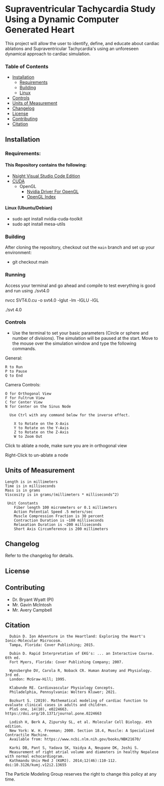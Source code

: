 # Supraventricular Tachycardia Study Using a Dynamic Computer Generated Heart

This project will allow the user to identify, define, and educate about cardiac ablations and Supraventricular Tachycardia's using an unforeseen dynamical approach to cardiac simulation.

### Table of Contents
- [Installation](#installation)
  - [Requirements](#requirements)
  - [Building](#building)
  - [Linux](#linux)
- [Controls](#controls)
- [Units of Measurement](#UnitsofMeasurement)
- [Changelog](#changelog)
- [License](#license)
- [Contributing](#contributing)
- [Citation](#citation)

## Installation
### Requirements:

#### This Repository contains the following:
- [Nsight Visual Studio Code Edition](https://developer.nvidia.com/nsight-visual-studio-code-edition)
- [CUDA](https://developer.nvidia.com/cuda-downloads)
   - OpenGL
        - [Nvidia Driver For OpenGL](https://developer.nvidia.com/opengl-driver)
        - [OpenGL Index](https://www.khronos.org/registry/OpenGL/index_gl.php)
#### Linux (Ubuntu/Debian)
 - sudo apt install nvidia-cuda-toolkit
 - sudo apt install mesa-utils

### Building

After cloning the repository, checkout out the `main` branch and set up your environment:

  - git checkout main

### Running

Access your terminal and go ahead and compile to test everything is good and run using ./svt4.0

nvcc SVT4.0.cu -o svt4.0 -lglut -lm -lGLU -lGL

./svt 4.0

### Controls

  - Use the terminal to set your basic parameters (Circle or sphere and number of divisions).
  The simulation will be paused at the start. Move to the mouse over the simulation window and type the following commands.
  
  General:
  
    R to Run
    P to Pause
    Q to End
  Camera Controls:
  
    O for Orthogonal View
    F for Fultrum View
    C for Center View
    N for Center on the Sinus Node
  
      Use Ctrl with any command below for the inverse effect.
    
        X to Rotate on the X-Axis
        Y to Rotate on the Y-Axis
        Z to Rotate on the Z-Axis
        W to Zoom Out
      
  Click to ablate a node, make sure you are in orthogonal view
  
  Right-Click to un-ablate a node
  
  
## Units of Measurement

    Length is in millimeters
    Time is in milliseconds
    Mass is in grams
    Viscosity is in grams/(millimeters * milliseconds^2)

     Unit Constants
        Fiber length 100 micrometers or 0.1 millimeters
        Action Potential Speed .5 meters/sec
        Muscle Compression Fraction is 30 percent
        Contraction Duration is ~100 milliseconds
        Relaxation Duration is ~200 milliseconds
        Short Axis Circumference is 200 millimeters
        



## Changelog

Refer to the changelog for details.

## License

## Contributing
  - Dr. Bryant Wyatt (PI)
  - Mr. Gavin McIntosh
  - Mr. Avery Campbell

## Citation
  
      Dubin D. Ion Adventure in the Heartland: Exploring the Heart's Ionic-Molecular Microcosm. 
      Tampa, Florida: Cover Publishing; 2015.
      
      Dubin D. Rapid Interpretation of EKG's: ... an Interactive Course. 6th ed. 
      Fort Myers, Florida: Cover Publishing Company; 2007.
      
      Wynsberghe DV, Carola R, Noback CR. Human Anatomy and Physiology. 3rd ed. 
      London: McGraw-Hill; 1995.
      
      Klabunde RE. Cardiovascular Physiology Concepts. 
      Philadelphia, Pennsylvania: Wolters Kluwer; 2021. 
      
      Bozkurt S. (2019). Mathematical modeling of cardiac function to evaluate clinical cases in adults and children. 
      PloS one, 14(10), e0224663. https://doi.org/10.1371/journal.pone.0224663
      
      Lodish H, Berk A, Zipursky SL, et al. Molecular Cell Biology. 4th edition. 
      New York: W. H. Freeman; 2000. Section 18.4, Muscle: A Specialized Contractile Machine. 
      Available from: https://www.ncbi.nlm.nih.gov/books/NBK21670/
      
      Karki DB, Pant S, Yadava SK, Vaidya A, Neupane DK, Joshi S. 
      Measurement of right atrial volume and diameters in healthy Nepalese with normal echocardiogram. 
      Kathmandu Univ Med J (KUMJ). 2014;12(46):110-112. doi:10.3126/kumj.v12i2.13655
      

The Particle Modeling Group reserves the right to change this policy at any time.
